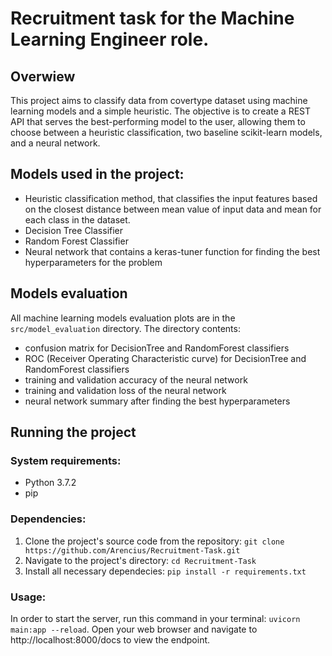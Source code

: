 # Recruitment task for the Machine Learning Engineer role.

## Overwiew
This project aims to classify data from covertype dataset using machine learning models and a simple heuristic. The objective is to create a 
REST API that serves the best-performing model to the user, allowing them to choose between a heuristic classification, two baseline scikit-learn models, and a neural network.

## Models used in the project:

- Heuristic classification method, that classifies the input features based on the closest distance between mean value of input data and mean for each class in the dataset.
- Decision Tree Classifier
- Random Forest Classifier
- Neural network that contains a keras-tuner function for finding the best hyperparameters for the problem

## Models evaluation
All machine learning models evaluation plots are in the ```src/model_evaluation``` directory.
The directory contents:
- confusion matrix for DecisionTree and RandomForest classifiers
- ROC (Receiver Operating Characteristic curve) for DecisionTree and RandomForest classifiers
- training and validation accuracy of the neural network
- training and validation loss of the neural network
- neural network summary after finding the best hyperparameters

## Running the project
### System requirements:

- Python 3.7.2
- pip
### Dependencies:

1. Clone the project's source code from the repository:
```git clone https://github.com/Arencius/Recruitment-Task.git```
2. Navigate to the project's directory:
```cd Recruitment-Task```
3. Install all necessary dependecies:
```pip install -r requirements.txt```

### Usage:
In order to start the server, run this command in your terminal:
```uvicorn main:app --reload```. Open your web browser and navigate to http://localhost:8000/docs to view the endpoint.